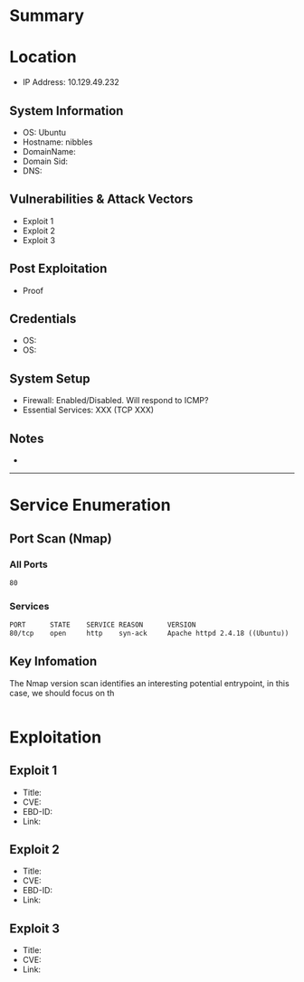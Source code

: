 # Summary
# Location
- IP Address: 10.129.49.232
## System Information
- OS: Ubuntu
- Hostname: nibbles
- DomainName: 
- Domain Sid: 
- DNS: 
## Vulnerabilities & Attack Vectors
- Exploit 1
- Exploit 2
- Exploit 3
## Post Exploitation
- Proof
## Credentials
- OS: 
- OS: 
## System Setup
- Firewall: Enabled/Disabled. Will respond to ICMP?
- Essential Services: XXX (TCP XXX)
## Notes
-
---
# Service Enumeration
## Port Scan (Nmap)
### All Ports
```txt
80
```

### Services
```txt
PORT      STATE    SERVICE REASON      VERSION
80/tcp    open     http    syn-ack     Apache httpd 2.4.18 ((Ubuntu))
```

## Key Infomation
The Nmap version scan identifies an interesting potential entrypoint, in this case, we should focus on th
```txt

```

# Exploitation
## Exploit 1
- Title:
- CVE: 
- EBD-ID: 
- Link: 

## Exploit 2
- Title: 
- CVE:
- EBD-ID: 
- Link: 

## Exploit 3
- Title:
- CVE:
- Link:
